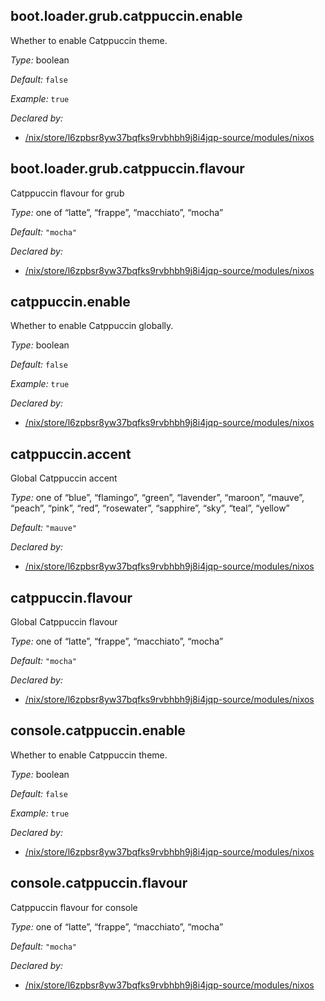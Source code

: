 ## boot\.loader\.grub\.catppuccin\.enable

Whether to enable Catppuccin theme\.



*Type:*
boolean



*Default:*
` false `



*Example:*
` true `

*Declared by:*
 - [/nix/store/l6zpbsr8yw37bqfks9rvbhbh9j8i4jqp-source/modules/nixos](file:///nix/store/l6zpbsr8yw37bqfks9rvbhbh9j8i4jqp-source/modules/nixos)



## boot\.loader\.grub\.catppuccin\.flavour



Catppuccin flavour for grub



*Type:*
one of “latte”, “frappe”, “macchiato”, “mocha”



*Default:*
` "mocha" `

*Declared by:*
 - [/nix/store/l6zpbsr8yw37bqfks9rvbhbh9j8i4jqp-source/modules/nixos](file:///nix/store/l6zpbsr8yw37bqfks9rvbhbh9j8i4jqp-source/modules/nixos)



## catppuccin\.enable



Whether to enable Catppuccin globally\.



*Type:*
boolean



*Default:*
` false `



*Example:*
` true `

*Declared by:*
 - [/nix/store/l6zpbsr8yw37bqfks9rvbhbh9j8i4jqp-source/modules/nixos](file:///nix/store/l6zpbsr8yw37bqfks9rvbhbh9j8i4jqp-source/modules/nixos)



## catppuccin\.accent



Global Catppuccin accent



*Type:*
one of “blue”, “flamingo”, “green”, “lavender”, “maroon”, “mauve”, “peach”, “pink”, “red”, “rosewater”, “sapphire”, “sky”, “teal”, “yellow”



*Default:*
` "mauve" `

*Declared by:*
 - [/nix/store/l6zpbsr8yw37bqfks9rvbhbh9j8i4jqp-source/modules/nixos](file:///nix/store/l6zpbsr8yw37bqfks9rvbhbh9j8i4jqp-source/modules/nixos)



## catppuccin\.flavour



Global Catppuccin flavour



*Type:*
one of “latte”, “frappe”, “macchiato”, “mocha”



*Default:*
` "mocha" `

*Declared by:*
 - [/nix/store/l6zpbsr8yw37bqfks9rvbhbh9j8i4jqp-source/modules/nixos](file:///nix/store/l6zpbsr8yw37bqfks9rvbhbh9j8i4jqp-source/modules/nixos)



## console\.catppuccin\.enable



Whether to enable Catppuccin theme\.



*Type:*
boolean



*Default:*
` false `



*Example:*
` true `

*Declared by:*
 - [/nix/store/l6zpbsr8yw37bqfks9rvbhbh9j8i4jqp-source/modules/nixos](file:///nix/store/l6zpbsr8yw37bqfks9rvbhbh9j8i4jqp-source/modules/nixos)



## console\.catppuccin\.flavour



Catppuccin flavour for console



*Type:*
one of “latte”, “frappe”, “macchiato”, “mocha”



*Default:*
` "mocha" `

*Declared by:*
 - [/nix/store/l6zpbsr8yw37bqfks9rvbhbh9j8i4jqp-source/modules/nixos](file:///nix/store/l6zpbsr8yw37bqfks9rvbhbh9j8i4jqp-source/modules/nixos)


